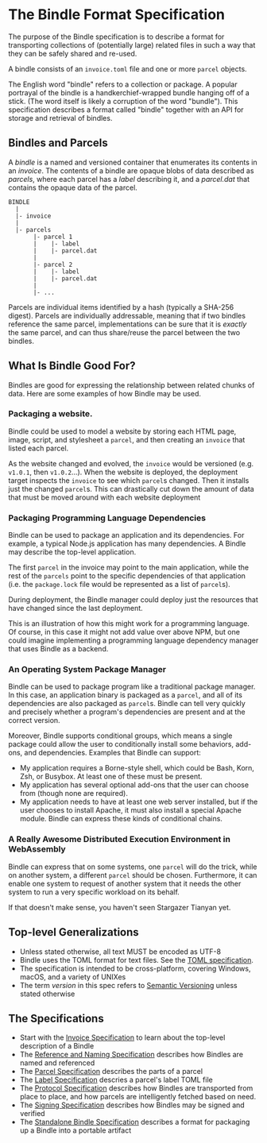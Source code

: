 # The Bindle Format Specification

The purpose of the Bindle specification is to describe a format for transporting collections of (potentially large) related files in such a way that they can be safely shared and re-used.

A bindle consists of an `invoice.toml` file and one or more `parcel` objects.

The English word "bindle" refers to a collection or package. A popular portrayal of the bindle is a handkerchief-wrapped bundle hanging off of a stick. (The word itself is likely a corruption of the word "bundle"). This specification describes a format called "bindle" together with an API for storage and retrieval of bindles.

## Bindles and Parcels

A _bindle_ is a named and versioned container that enumerates its contents in an _invoice_. The contents of a bindle are opaque blobs of data described as _parcels_, where each parcel has a _label_ describing it, and a _parcel.dat_ that contains the opaque data of the parcel.

```
BINDLE
  |
  |- invoice
  |
  |- parcels
       |- parcel 1
       |    |- label
       |    |- parcel.dat
       |
       |- parcel 2
       |    |- label
       |    |- parcel.dat
       |
       |- ...
```

Parcels are individual items identified by a hash (typically a SHA-256 digest). Parcels are individually addressable, meaning that if two bindles reference the same parcel, implementations can be sure that it is _exactly_ the same parcel, and can thus share/reuse the parcel between the two bindles.

## What Is Bindle Good For?

Bindles are good for expressing the relationship between related chunks of data. Here are some examples of how Bindle may be used.

### Packaging a website.
Bindle could be used to model a website by storing each HTML page, image, script, and stylesheet a `parcel`, and then creating an `invoice` that listed each parcel.

As the website changed and evolved, the `invoice` would be versioned (e.g. `v1.0.1`, then `v1.0.2`...). When the website is deployed, the deployment target inspects the `invoice` to see which `parcel`s changed. Then it installs just the changed `parcel`s. This can drastically cut down the amount of data that must be moved around with each website deployment

### Packaging Programming Language Dependencies

Bindle can be used to package an application and its dependencies. For example, a typical Node.js application has many dependencies. A Bindle may describe the top-level application.

The first `parcel` in the invoice may point to the main application, while the rest of the `parcels` point to the specific dependencies of that application (i.e. the `package.lock` file would be represented as a list of `parcel`s).

During deployment, the Bindle manager could deploy just the resources that have changed since the last deployment.

This is an illustration of how this might work for a programming language. Of course, in this case it might not add value over above NPM, but one could imagine implementing a programming language dependency manager that uses Bindle as a backend.

### An Operating System Package Manager

Bindle can be used to package program like a traditional package manager. In this case, an application binary is packaged as a `parcel`, and all of its dependencies are also packaged as `parcel`s. Bindle can tell very quickly and precisely whether a program's dependencies are present and at the correct version.

Moreover, Bindle supports conditional groups, which means a single package could allow the user to conditionally install some behaviors, add-ons, and dependencies. Examples that Bindle can support:

- My application requires a Borne-style shell, which could be Bash, Korn, Zsh, or Busybox. At least one of these must be present.
- My application has several optional add-ons that the user can choose from (though none are required).
- My application needs to have at least one web server installed, but if the user chooses to install Apache, it must also install a special Apache module. Bindle can express these kinds of conditional chains.

### A Really Awesome Distributed Execution Environment in WebAssembly

Bindle can express that on some systems, one `parcel` will do the trick, while on another system, a different `parcel` should be chosen. Furthermore, it can enable one system to request of another system that it needs the other system to run a very specific workload on its behalf.

If that doesn't make sense, you haven't seen Stargazer Tianyan yet.

## Top-level Generalizations

- Unless stated otherwise, all text MUST be encoded as UTF-8
- Bindle uses the TOML format for text files. See the [TOML specification](https://toml.io/en/v1.0.0-rc.2).
- The specification is intended to be cross-platform, covering Windows, macOS, and a variety of UNIXes
- The term _version_ in this spec refers to [Semantic Versioning](https://semver.org) unless stated otherwise

## The Specifications

- Start with the [Invoice Specification](invoice-spec.md) to learn about the top-level description of a Bindle
- The [Reference and Naming Specification](reference-spec.md) describes how Bindles are named and referenced
- The [Parcel Specification](parcel-spec.md) describes the parts of a parcel
- The [Label Specification](label-spec.md) descries a parcel's label TOML file
- The [Protocol Specification](protocol-spec.md) describes how Bindles are transported from place to place, and how parcels are intelligently fetched based on need.
- The [Signing Specification](signing-spec.md) describes how Bindles may be signed and verified
- The [Standalone Bindle Specification](standalone-bindle-spec.md) describes a format for packaging up a Bindle into a portable artifact
